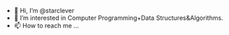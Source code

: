 - 👋 Hi, I’m @starclever
- 👀 I’m interested in Computer Programming+Data Structures&Algorithms.
- 📫 How to reach me ...

<!---
starclever/starclever is a ✨ special ✨ repository because its `README.md` (this file) appears on your GitHub profile.
You can click the Preview link to take a look at your changes.
--->
